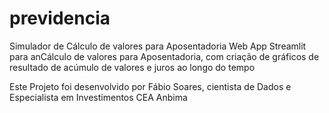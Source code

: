 # previdencia
Simulador de Cálculo de valores para Aposentadoria
Web App Streamlit para anCálculo de valores para Aposentadoria, com criação de gráficos de resultado de acúmulo de valores e juros ao longo do tempo

Este Projeto foi desenvolvido por Fábio Soares, cientista de Dados e Especialista em Investimentos CEA Anbima
